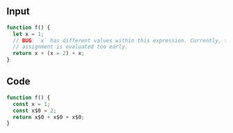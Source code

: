 
## Input

```javascript
function f() {
  let x = 1;
  // BUG: `x` has different values within this expression. Currently, the
  // assignment is evaluated too early.
  return x + (x = 2) + x;
}

```

## Code

```javascript
function f() {
  const x = 1;
  const x$0 = 2;
  return x$0 + x$0 + x$0;
}

```
      